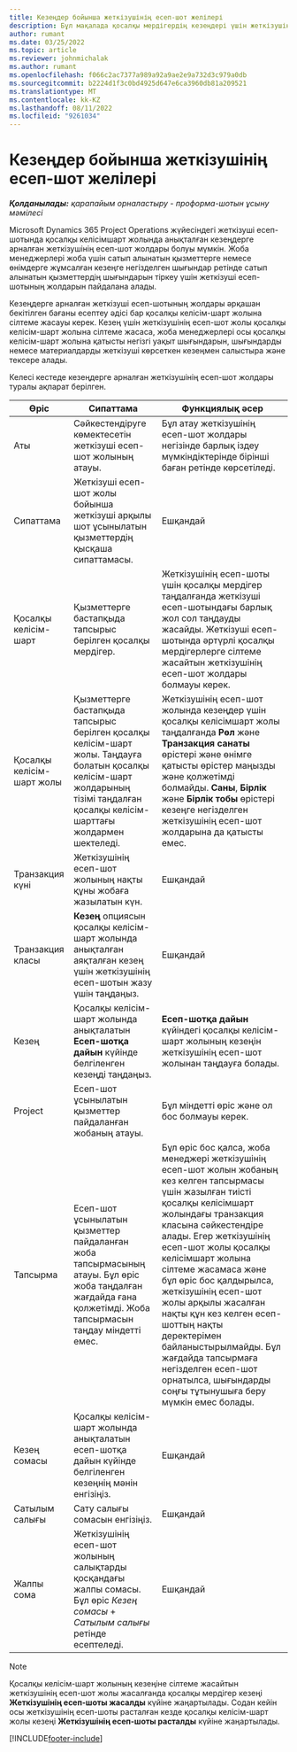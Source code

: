 ```yaml
---
title: Кезеңдер бойынша жеткізушінің есеп-шот желілері
description: Бұл мақалада қосалқы мердігердің кезеңдері үшін жеткізушінің есеп-шот жолдарын жасау жолы түсіндіріледі.
author: rumant
ms.date: 03/25/2022
ms.topic: article
ms.reviewer: johnmichalak
ms.author: rumant
ms.openlocfilehash: f066c2ac7377a989a92a9ae2e9a732d3c979a0db
ms.sourcegitcommit: b2224d1f3c0bd4925d647e6ca3960db81a209521
ms.translationtype: MT
ms.contentlocale: kk-KZ
ms.lasthandoff: 08/11/2022
ms.locfileid: "9261034"
---
```

# <a name="vendor-invoice-lines-for-milestones"></a>Кезеңдер бойынша жеткізушінің есеп-шот желілері

_**Қолданылады:** қарапайым орналастыру - проформа-шотын ұсыну мәмілесі_

Microsoft Dynamics 365 Project Operations жүйесіндегі жеткізуші есеп-шотында қосалқы келісімшарт жолында анықталған кезеңдерге арналған жеткізушінің есеп-шот жолдары болуы мүмкін. Жоба менеджерлері жоба үшін сатып алынатын қызметтерге немесе өнімдерге жұмсалған кезеңге негізделген шығындар ретінде сатып алынатын қызметтердің шығындарын тіркеу үшін жеткізуші есеп-шотының жолдарын пайдалана алады.

Кезеңдерге арналған жеткізуші есеп-шотының жолдары әрқашан бекітілген бағаны есептеу әдісі бар қосалқы келісім-шарт жолына сілтеме жасауы керек. Кезең үшін жеткізушінің есеп-шот жолы қосалқы келісім-шарт жолына сілтеме жасаса, жоба менеджерлері осы қосалқы келісім-шарт жолына қатысты негізгі уақыт шығындарын, шығындарды немесе материалдарды жеткізуші көрсеткен кезеңмен салыстыра және тексере алады.

Келесі кестеде кезеңдерге арналған жеткізушінің есеп-шот жолдары туралы ақпарат берілген.

| Өріс | Сипаттама | Функциялық әсер |
| --- | --- | --- |
| Аты | Сәйкестендіруге көмектесетін жеткізуші есеп-шот жолының атауы. | Бұл атау жеткізушінің есеп-шот жолдары негізінде барлық іздеу мүмкіндіктерінде бірінші баған ретінде көрсетіледі. |
| Сипаттама | Жеткізуші есеп-шот жолы бойынша жеткізуші арқылы шот ұсынылатын қызметтердің қысқаша сипаттамасы. | Ешқандай |
| Қосалқы келісім-шарт | Қызметтерге бастапқыда тапсырыс берілген қосалқы мердігер. | Жеткізушінің есеп-шоты үшін қосалқы мердігер таңдалғанда жеткізуші есеп-шотындағы барлық жол сол таңдауды жасайды. Жеткізуші есеп-шотында әртүрлі қосалқы мердігерлерге сілтеме жасайтын жеткізушінің есеп-шот жолдары болмауы керек. |
| Қосалқы келісім-шарт жолы | Қызметтерге бастапқыда тапсырыс берілген қосалқы келісім-шарт жолы. Таңдауға болатын қосалқы келісім-шарт жолдарының тізімі таңдалған қосалқы келісім-шарттағы жолдармен шектеледі. | Жеткізушінің есеп-шот жолында кезеңдер үшін қосалқы келісімшарт жолы таңдалғанда **Рөл** және **Транзакция санаты** өрістері және өнімге қатысты өрістер маңызды және қолжетімді болмайды. **Саны**, **Бірлік** және **Бірлік тобы** өрістері кезеңге негізделген жеткізушінің есеп-шот жолдарына да қатысты емес. |
| Транзакция күні | Жеткізушінің есеп-шот жолының нақты құны жобаға жазылатын күн. | Ешқандай |
| Транзакция класы | **Кезең** опциясын қосалқы келісім-шарт жолында анықталған аяқталған кезең үшін жеткізушінің есеп-шотын жазу үшін таңдаңыз. | Ешқандай |
| Кезең | Қосалқы келісім-шарт жолында анықталатын **Есеп-шотқа дайын** күйінде белгіленген кезеңді таңдаңыз. | **Есеп-шотқа дайын** күйіндегі қосалқы келісім-шарт жолының кезеңін жеткізушінің есеп-шот жолынан таңдауға болады. |
| Project | Есеп-шот ұсынылатын қызметтер пайдаланған жобаның атауы. | Бұл міндетті өріс және ол бос болмауы керек. |
| Тапсырма | Есеп-шот ұсынылатын қызметтер пайдаланған жоба тапсырмасының атауы. Бұл өріс жоба таңдалған жағдайда ғана қолжетімді. Жоба тапсырмасын таңдау міндетті емес. | Бұл өріс бос қалса, жоба менеджері жеткізушінің есеп-шот жолын жобаның кез келген тапсырмасы үшін жазылған тиісті қосалқы келісімшарт жолындағы транзакция класына сәйкестендіре алады. Егер жеткізушінің есеп-шот жолы қосалқы келісімшарт жолына сілтеме жасамаса және бұл өріс бос қалдырылса, жеткізушінің есеп-шот жолы арқылы жасалған нақты құн кез келген есеп-шоттың нақты деректерімен байланыстырылмайды. Бұл жағдайда тапсырмаға негізделген есеп-шот орнатылса, шығындарды соңғы тұтынушыға беру мүмкін емес болады. |
| Кезең сомасы | Қосалқы келісім-шарт жолында анықталатын есеп-шотқа дайын күйінде белгіленген кезеңнің мәнін енгізіңіз. | Ешқандай |
| Сатылым салығы | Сату салығы сомасын енгізіңіз. | Ешқандай |
| Жалпы сома | Жеткізушінің есеп-шот жолының салықтарды қосқандағы жалпы сомасы. Бұл өріс *Кезең сомасы* + *Сатылым салығы* ретінде есептеледі. | Ешқандай |

> [!NOTE]
> Қосалқы келісім-шарт жолының кезеңіне сілтеме жасайтын жеткізушінің есеп-шот жолы жасалғанда қосалқы мердігер кезеңі **Жеткізушінің есеп-шоты жасалды** күйіне жаңартылады. Содан кейін осы жеткізушінің есеп-шоты расталған кезде қосалқы келісім-шарт жолы кезеңі **Жеткізушінің есеп-шоты расталды** күйіне жаңартылады.

[!INCLUDE[footer-include](../../includes/footer-banner.md)]
